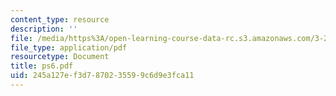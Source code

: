 ```yaml
---
content_type: resource
description: ''
file: /media/https%3A/open-learning-course-data-rc.s3.amazonaws.com/3-20-materials-at-equilibrium-sma-5111-fall-2003/245a127ef3d7870235599c6d9e3fca11_ps6.pdf
file_type: application/pdf
resourcetype: Document
title: ps6.pdf
uid: 245a127e-f3d7-8702-3559-9c6d9e3fca11
---
```

